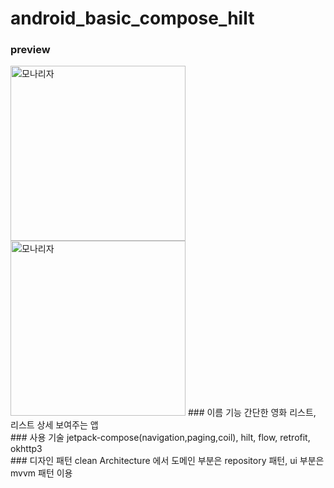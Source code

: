 # android_basic_compose_hilt
### preview
<img src="/examples/images/img_monalisa.png" alt="모나리자" height="280" >
<img src="/examples/images/img_monalisa.png" alt="모나리자" height="280" >
### 이름 기능
간단한 영화 리스트, 리스트 상세 보여주는 앱 <br>
### 사용 기술
jetpack-compose(navigation,paging,coil), hilt, flow, retrofit, okhttp3<br>
### 디자인 패턴
clean Architecture 에서 도메인 부분은 repository 패턴, ui 부분은 mvvm 패턴 이용<br>
